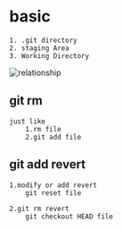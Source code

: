 # basic
    1. .git directory
    2. staging Area
    3. Working Directory

![relationship](https://git-scm.com/book/en/v2/images/areas.png)

## git rm
    just like
        1.rm file
        2.git add file

## git add revert
    1.modify or add revert
        git reset file

    2.git rm revert
        git checkout HEAD file


